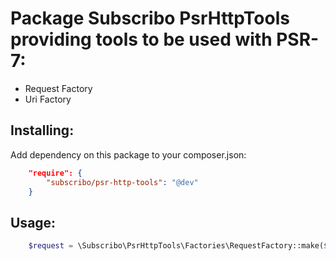 # Package Subscribo PsrHttpTools providing tools to be used with PSR-7:
- Request Factory
- Uri Factory

## Installing:

Add dependency on this package to your composer.json:
```json
    "require": {
        "subscribo/psr-http-tools": "@dev"
    }
```

## Usage:

```php
    $request = \Subscribo\PsrHttpTools\Factories\RequestFactory::make($uri, $data);
```

